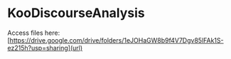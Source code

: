 # KooDiscourseAnalysis

Access files here: [https://drive.google.com/drive/folders/1eJOHaGW8b9f4V7Dgv85lFAk1S-ez215h?usp=sharing](url)
